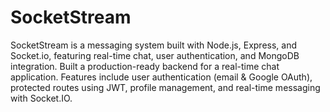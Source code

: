 # SocketStream
SocketStream is a  messaging system built with Node.js, Express, and Socket.io, featuring real-time chat, user authentication, and MongoDB integration.
Built a production-ready backend for a real-time chat application.
Features include user authentication (email & Google OAuth), protected routes using JWT, profile management, and real-time messaging with Socket.IO.
